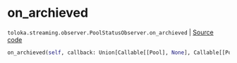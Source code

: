 # on_archieved
`toloka.streaming.observer.PoolStatusObserver.on_archieved` | [Source code](https://github.com/Toloka/toloka-kit/blob/v1.2.2/src/streaming/observer.py#L233)

```python
on_archieved(self, callback: Union[Callable[[Pool], None], Callable[[Pool], Awaitable[None]]])
```

